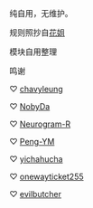 纯自用，无维护。

规则照抄自[花姐](https://github.com/DivineEngine/Profiles/tree/master)

模块自用整理

鸣谢

♡ [chavyleung](https://github.com/chavyleung/scripts)

♡ [NobyDa](https://github.com/NobyDa)

♡ [Neurogram-R](https://github.com/Neurogram-R)

♡ [Peng-YM](https://github.com/Peng-YM/QuanX)

♡ [yichahucha](https://github.com/yichahucha)

♡ [onewayticket255](https://github.com/onewayticket255)

♡ [evilbutcher](https://github.com/evilbutcher/Quantumult_X/tree/master)

